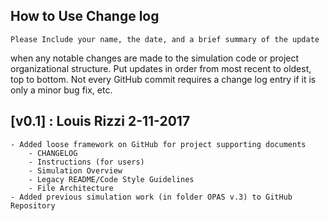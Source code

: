 ## How to Use Change log

	Please Include your name, the date, and a brief summary of the update
when any notable changes are made to the simulation code or project 
organizational structure. Put updates in order from most recent to 
oldest, top to bottom. Not every GitHub commit requires a change log
entry if it is only a minor bug fix, etc.

## [v0.1] : Louis Rizzi 2-11-2017
	- Added loose framework on GitHub for project supporting documents
		- CHANGELOG
		- Instructions (for users)
		- Simulation Overview
		- Legacy README/Code Style Guidelines
		- File Architecture
	- Added previous simulation work (in folder OPAS v.3) to GitHub Repository